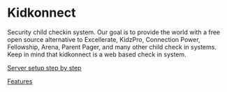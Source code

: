 Kidkonnect
==========

Security child checkin system. Our goal is to provide the world with a free open source alternative to Excellerate, KidzPro, Connection Power, Fellowship, Arena, Parent Pager, and many other child check in systems. Keep in mind that kidkonnect is a web based check in system.


[Server setup step by step](https://github.com/Kidkonnect/Kidkonnect/wiki/ServerSetup/)

[Features](https://github.com/Kidkonnect/Kidkonnect/wiki/Features/)

